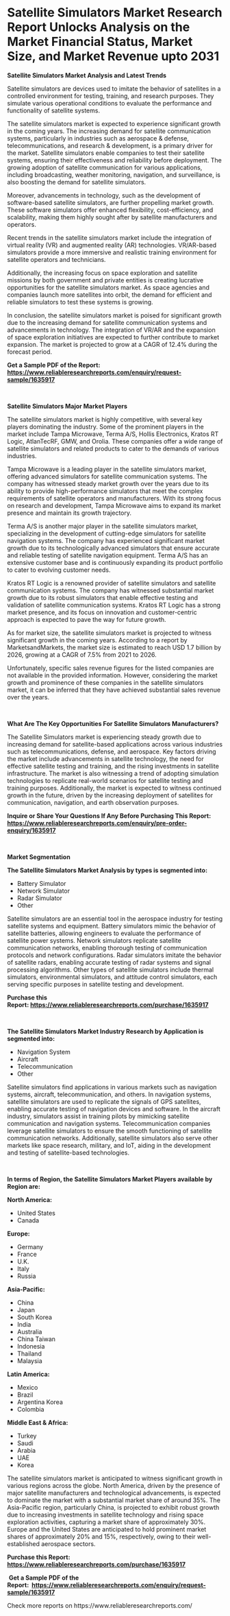 <p><h1>Satellite Simulators Market Research Report Unlocks Analysis on the Market Financial Status, Market Size, and Market Revenue upto 2031</h1></p><p><strong>Satellite Simulators Market Analysis and Latest Trends</strong></p>
<p><p>Satellite simulators are devices used to imitate the behavior of satellites in a controlled environment for testing, training, and research purposes. They simulate various operational conditions to evaluate the performance and functionality of satellite systems.</p><p>The satellite simulators market is expected to experience significant growth in the coming years. The increasing demand for satellite communication systems, particularly in industries such as aerospace & defense, telecommunications, and research & development, is a primary driver for the market. Satellite simulators enable companies to test their satellite systems, ensuring their effectiveness and reliability before deployment. The growing adoption of satellite communication for various applications, including broadcasting, weather monitoring, navigation, and surveillance, is also boosting the demand for satellite simulators.</p><p>Moreover, advancements in technology, such as the development of software-based satellite simulators, are further propelling market growth. These software simulators offer enhanced flexibility, cost-efficiency, and scalability, making them highly sought after by satellite manufacturers and operators.</p><p>Recent trends in the satellite simulators market include the integration of virtual reality (VR) and augmented reality (AR) technologies. VR/AR-based simulators provide a more immersive and realistic training environment for satellite operators and technicians.</p><p>Additionally, the increasing focus on space exploration and satellite missions by both government and private entities is creating lucrative opportunities for the satellite simulators market. As space agencies and companies launch more satellites into orbit, the demand for efficient and reliable simulators to test these systems is growing.</p><p>In conclusion, the satellite simulators market is poised for significant growth due to the increasing demand for satellite communication systems and advancements in technology. The integration of VR/AR and the expansion of space exploration initiatives are expected to further contribute to market expansion. The market is projected to grow at a CAGR of 12.4% during the forecast period.</p></p>
<p><strong>Get a Sample PDF of the Report:&nbsp; <a href="https://www.reliableresearchreports.com/enquiry/request-sample/1635917">https://www.reliableresearchreports.com/enquiry/request-sample/1635917</a></strong></p>
<p>&nbsp;</p>
<p><strong>Satellite Simulators Major Market Players</strong></p>
<p><p>The satellite simulators market is highly competitive, with several key players dominating the industry. Some of the prominent players in the market include Tampa Microwave, Terma A/S, Hollis Electronics, Kratos RT Logic, AtlanTecRF, GMW, and Orolia. These companies offer a wide range of satellite simulators and related products to cater to the demands of various industries.</p><p>Tampa Microwave is a leading player in the satellite simulators market, offering advanced simulators for satellite communication systems. The company has witnessed steady market growth over the years due to its ability to provide high-performance simulators that meet the complex requirements of satellite operators and manufacturers. With its strong focus on research and development, Tampa Microwave aims to expand its market presence and maintain its growth trajectory.</p><p>Terma A/S is another major player in the satellite simulators market, specializing in the development of cutting-edge simulators for satellite navigation systems. The company has experienced significant market growth due to its technologically advanced simulators that ensure accurate and reliable testing of satellite navigation equipment. Terma A/S has an extensive customer base and is continuously expanding its product portfolio to cater to evolving customer needs.</p><p>Kratos RT Logic is a renowned provider of satellite simulators and satellite communication systems. The company has witnessed substantial market growth due to its robust simulators that enable effective testing and validation of satellite communication systems. Kratos RT Logic has a strong market presence, and its focus on innovation and customer-centric approach is expected to pave the way for future growth.</p><p>As for market size, the satellite simulators market is projected to witness significant growth in the coming years. According to a report by MarketsandMarkets, the market size is estimated to reach USD 1.7 billion by 2026, growing at a CAGR of 7.5% from 2021 to 2026.</p><p>Unfortunately, specific sales revenue figures for the listed companies are not available in the provided information. However, considering the market growth and prominence of these companies in the satellite simulators market, it can be inferred that they have achieved substantial sales revenue over the years.</p></p>
<p>&nbsp;</p>
<p><strong>What Are The Key Opportunities For Satellite Simulators Manufacturers?</strong></p>
<p><p>The Satellite Simulators market is experiencing steady growth due to increasing demand for satellite-based applications across various industries such as telecommunications, defense, and aerospace. Key factors driving the market include advancements in satellite technology, the need for effective satellite testing and training, and the rising investments in satellite infrastructure. The market is also witnessing a trend of adopting simulation technologies to replicate real-world scenarios for satellite testing and training purposes. Additionally, the market is expected to witness continued growth in the future, driven by the increasing deployment of satellites for communication, navigation, and earth observation purposes.</p></p>
<p><strong>Inquire or Share Your Questions If Any Before Purchasing This Report: <a href="https://www.reliableresearchreports.com/enquiry/pre-order-enquiry/1635917">https://www.reliableresearchreports.com/enquiry/pre-order-enquiry/1635917</a></strong></p>
<p>&nbsp;</p>
<p><strong>Market Segmentation</strong></p>
<p><strong>The Satellite Simulators Market Analysis by types is segmented into:</strong></p>
<p><ul><li>Battery Simulator</li><li>Network Simulator</li><li>Radar Simulator</li><li>Other</li></ul></p>
<p><p>Satellite simulators are an essential tool in the aerospace industry for testing satellite systems and equipment. Battery simulators mimic the behavior of satellite batteries, allowing engineers to evaluate the performance of satellite power systems. Network simulators replicate satellite communication networks, enabling thorough testing of communication protocols and network configurations. Radar simulators imitate the behavior of satellite radars, enabling accurate testing of radar systems and signal processing algorithms. Other types of satellite simulators include thermal simulators, environmental simulators, and attitude control simulators, each serving specific purposes in satellite testing and development.</p></p>
<p><strong>Purchase this Report:&nbsp;<a href="https://www.reliableresearchreports.com/purchase/1635917">https://www.reliableresearchreports.com/purchase/1635917</a></strong></p>
<p>&nbsp;</p>
<p><strong>The Satellite Simulators Market Industry Research by Application is segmented into:</strong></p>
<p><ul><li>Navigation System</li><li>Aircraft</li><li>Telecommunication</li><li>Other</li></ul></p>
<p><p>Satellite simulators find applications in various markets such as navigation systems, aircraft, telecommunication, and others. In navigation systems, satellite simulators are used to replicate the signals of GPS satellites, enabling accurate testing of navigation devices and software. In the aircraft industry, simulators assist in training pilots by mimicking satellite communication and navigation systems. Telecommunication companies leverage satellite simulators to ensure the smooth functioning of satellite communication networks. Additionally, satellite simulators also serve other markets like space research, military, and IoT, aiding in the development and testing of satellite-based technologies.</p></p>
<p>&nbsp;</p>
<p><strong>In terms of Region, the Satellite Simulators Market Players available by Region are:</strong></p>
<p>
    <p> <strong> North America: </strong>
        <ul>
            <li>United States</li>
            <li>Canada</li>
        </ul>
        </p> 
    <p> <strong> Europe: </strong>
        <ul>
            <li>Germany</li>
            <li>France</li>
            <li>U.K.</li>
            <li>Italy</li>
            <li>Russia</li>
        </ul>
        </p> 
    <p> <strong> Asia-Pacific: </strong>
        <ul>
            <li>China</li>
            <li>Japan</li>
            <li>South Korea</li>
            <li>India</li>
            <li>Australia</li>
            <li>China Taiwan</li>
            <li>Indonesia</li>
            <li>Thailand</li>
            <li>Malaysia</li>
        </ul>
        </p> 
    <p> <strong> Latin America: </strong>
        <ul>
            <li>Mexico</li>
            <li>Brazil</li>
            <li>Argentina Korea</li>
            <li>Colombia</li>
        </ul>
        </p> 
    <p> <strong> Middle East & Africa: </strong>
        <ul>
            <li>Turkey</li>
            <li>Saudi</li>
            <li>Arabia</li>
            <li>UAE</li>
            <li>Korea</li>
        </ul>
    </p>
    </p>
<p><p>The satellite simulators market is anticipated to witness significant growth in various regions across the globe. North America, driven by the presence of major satellite manufacturers and technological advancements, is expected to dominate the market with a substantial market share of around 35%. The Asia-Pacific region, particularly China, is projected to exhibit robust growth due to increasing investments in satellite technology and rising space exploration activities, capturing a market share of approximately 30%. Europe and the United States are anticipated to hold prominent market shares of approximately 20% and 15%, respectively, owing to their well-established aerospace sectors.</p></p>
<p><strong>Purchase this Report: <a href="https://www.reliableresearchreports.com/purchase/1635917">https://www.reliableresearchreports.com/purchase/1635917</a></strong></p>
<p>&nbsp;<strong>Get a Sample PDF of the Report:&nbsp;&nbsp;<a href="https://www.reliableresearchreports.com/enquiry/request-sample/1635917">https://www.reliableresearchreports.com/enquiry/request-sample/1635917</a></strong></p>
<p><strong></strong></p>
<p>Check more reports on https://www.reliableresearchreports.com/</p>